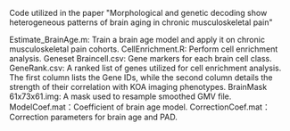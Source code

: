 Code utilized in the paper "Morphological and genetic decoding show heterogeneous patterns of brain aging in chronic musculoskeletal pain"

Estimate_BrainAge.m: Train a brain age model and apply it on chronic musculoskeletal pain cohorts.
CellEnrichment.R: Perform cell enrichment analysis.
Geneset Braincell.csv: Gene markers for each brain cell class.
GeneRank.csv: A ranked list of genes utilized for cell enrichment analysis. The first column lists the Gene IDs, while the second column details the strength of their correlation with KOA imaging phenotypes.
BrainMask 61x73x61.img: A mask used to resample smoothed GMV file. 
ModelCoef.mat：Coefficient of brain age model.
CorrectionCoef.mat：Correction parameters for brain age and PAD.
